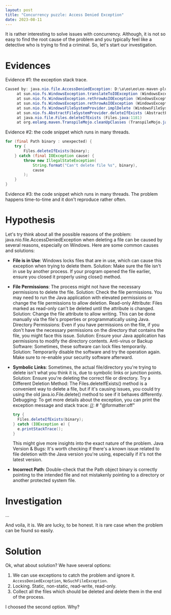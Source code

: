 ```yaml
---
layout: post
title: "Concurrency puzzle: Access Denied Exception"
date: 2023-08-11
---
```


It is rather interesting to solve issues with concurrency. Although, it is not
so easy to find the root cause of the problem and you typically feel like a
detective who is trying to find a criminal. So, let's start our investigation.

# Evidences

Evidence #1: the exception stack trace.

[//]: # "@formatter:off"
```java
Caused by: java.nio.file.AccessDeniedException: D:\a\eo\eo\eo-maven-plugin\target\it\fibonacci\target\classes\EOorg\EOeolang\EOpositive_infinity$EOplus$EOplus_rec.class
     at sun.nio.fs.WindowsException.translateToIOException (WindowsException.java:89)
     at sun.nio.fs.WindowsException.rethrowAsIOException (WindowsException.java:103)
     at sun.nio.fs.WindowsException.rethrowAsIOException (WindowsException.java:108)
     at sun.nio.fs.WindowsFileSystemProvider.implDelete (WindowsFileSystemProvider.java:274)
     at sun.nio.fs.AbstractFileSystemProvider.deleteIfExists (AbstractFileSystemProvider.java:110)
     at java.nio.file.Files.deleteIfExists (Files.java:1181)
     at org.eolang.maven.TranspileMojo.cleanUpClasses (TranspileMojo.java:263)
```
[//]: # "@formatter:on"

Evidence #2: the code snippet which runs in many threads.

[//]: # "@formatter:off"
```java
for (final Path binary : unexpected) {
    try {
        Files.deleteIfExists(binary);
    } catch (final IOException cause) {
        throw new IllegalStateException(
            String.format("Can't delete file %s", binary),
            cause
        );
    }
}
```
[//]: # "@formatter:on"

Evidence #3: the code snippet which runs in many threads.
The problem happens time-to-time and it don't reproduce rather often.

# Hypothesis

Let's try think about all the possible reasons of the problem:
java.nio.file.AccessDeniedException when deleting a file can be caused by
several reasons, especially on Windows. Here are some common causes and
solutions:

* **File is in Use**: Windows locks files that are in use, which can cause this
  exception when trying to delete them.
  Solution: Make sure the file isn't in use by another process. If your program
  opened the file earlier, ensure you closed it properly using close() method.

* **File Permissions**: The process might not have the necessary permissions to
  delete the file.
  Solution: Check the file permissions. You may need to run the Java application
  with elevated permissions or change the file permissions to allow deletion.
  Read-only Attribute: Files marked as read-only can't be deleted until the
  attribute is changed.
  Solution: Change the file attribute to allow writing. This can be done
  manually
  via the file's properties or programmatically using Java.
  Directory Permissions: Even if you have permissions on the file, if you don't
  have the necessary permissions on the directory that contains the file, you
  might face this issue.
  Solution: Ensure your Java application has permissions to modify the directory
  contents.
  Anti-virus or Backup Software: Sometimes, these software can lock files
  temporarily.
  Solution: Temporarily disable the software and try the operation again. Make
  sure to re-enable your security software afterward.

* **Symbolic Links**: Sometimes, the actual file/directory you're
  trying to delete isn't what you think it is, due to symbolic links or junction
  points.
  Solution: Ensure you're deleting the correct file or directory.
  Try a Different Deletion Method: The Files.deleteIfExists() method is a
  convenient way to delete a file, but if it's causing issues, you could try
  using
  the old java.io.File.delete() method to see if it behaves differently.
  Debugging:
  To get more details about the exception, you can print the exception message
  and
  stack trace:
  [//]: # "@formatter:off"
  ```java
  try {
    Files.deleteIfExists(binary);
  } catch (IOException e) {
    e.printStackTrace();
  }
  ```
  [//]: # "@formatter:on"

  This might give more insights into the exact nature of the problem.
  Java Version & Bugs: It's worth checking if there's a known issue related to
  file deletion with the Java version you're using, especially if it's not the
  latest version.

* **Incorrect Path**: Double-check that the Path object binary is correctly
  pointing to the intended file and not mistakenly pointing to a directory or
  another protected system file.

# Investigation

...

And voila, it is. We are lucky, to be honest. It is rare case when the problem
can be found so easily.

# Solution

Ok, what about solution? We have several options:

1. We can use exceptions to catch the problem and ignore
   it. `AccessDeniedException`, `NoSuchFileException`.
2. Locking. Static, non-static, read-write, read-only.
3. Collect all the files which should be deleted and delete them in the end of
   the process.

I choosed the second option. Why?

